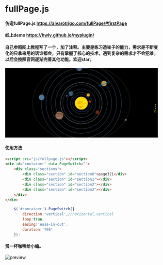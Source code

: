 
# fullPage.js
#### 仿造fullPage.js https://alvarotrigo.com/fullPage/#firstPage
#### 线上demo https://hwlv.github.io/myplugin/
#### 自己参照网上教程写了一个，加了注释。主要是练习造轮子的能力，需求是不断变化的只拿来用的话谁都会，只有掌握了核心的技术，遇到复杂的需求才不会犯难。以后会按照官网逐渐完善其他功能。欢迎star。
![preview](https://github.com/hwlv/myplugin/blob/master/fullpage/image/demo.png)
#### 使用方法

```html
<script src="js/fullpage.js"></script>
<div id="container" data-PageSwitch="">
    <div class="sections">
        <div class="section" id="section0">page321</div>
        <div class="section" id="section1"></div>
        <div class="section" id="section2"></div>
        <div class="section" id="section3"></div>
    </div>
</div>
````

```javascript
    $('#container').PageSwitch({
        direction:'vertical',//horizontal,vertical
        loop:true,
        easing:'ease-in-out',
        duration:'700'
    });
````
#### 赏一杯咖啡给小编。
![preview](https://github.com/hwlv/myplugin/blob/master/fullpage/image/code.png)
